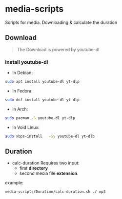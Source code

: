 # media-scripts

Scripts for media. Downloading & calculate the duration

## Download

> The Download is powered by youtube-dl

### Install youtube-dl

- In Debian:

```sh
sudo apt install youtube-dl yt-dlp
```

- In Fedora:

```sh
sudo dnf install youtube-dl yt-dlp
```

- In Arch:

```sh
sudo pacman -S youtube-dl yt-dlp
```

- In Void Linux:

```sh
sudo xbps-install   -Sy youtube-dl yt-dlp 
```

## Duration

- calc-duration Requires two input:
  - first **directory**
  - second media file **extension**.

example:

```sh
media-scripts/Duration/calc-duration.sh ./ mp3 
```
